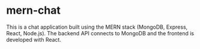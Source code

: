 # mern-chat
This is a chat application built using the MERN stack (MongoDB, Express, React, Node.js). The backend API connects to MongoDB and the frontend is developed with React.
